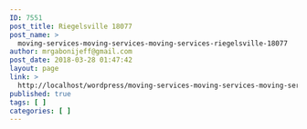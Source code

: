 ```yaml
---
ID: 7551
post_title: Riegelsville 18077
post_name: >
  moving-services-moving-services-moving-services-riegelsville-18077
author: mrgabonijeff@gmail.com
post_date: 2018-03-28 01:47:42
layout: page
link: >
  http://localhost/wordpress/moving-services-moving-services-moving-services-riegelsville-18077/
published: true
tags: [ ]
categories: [ ]
---
```


